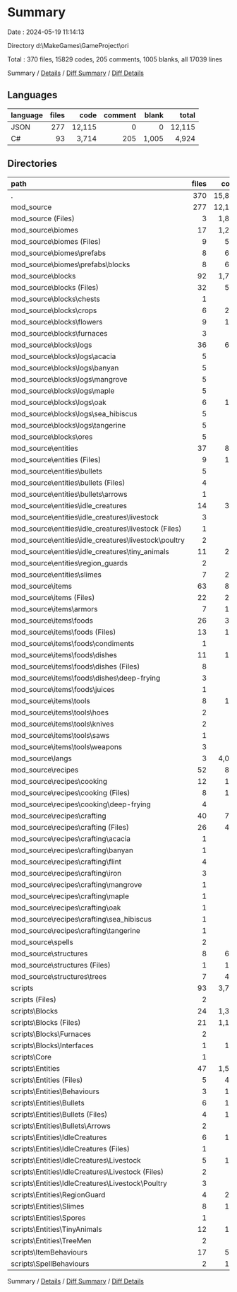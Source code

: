 # Summary

Date : 2024-05-19 11:14:13

Directory d:\\MakeGames\\GameProject\\ori

Total : 370 files,  15829 codes, 205 comments, 1005 blanks, all 17039 lines

Summary / [Details](details.md) / [Diff Summary](diff.md) / [Diff Details](diff-details.md)

## Languages
| language | files | code | comment | blank | total |
| :--- | ---: | ---: | ---: | ---: | ---: |
| JSON | 277 | 12,115 | 0 | 0 | 12,115 |
| C# | 93 | 3,714 | 205 | 1,005 | 4,924 |

## Directories
| path | files | code | comment | blank | total |
| :--- | ---: | ---: | ---: | ---: | ---: |
| . | 370 | 15,829 | 205 | 1,005 | 17,039 |
| mod_source | 277 | 12,115 | 0 | 0 | 12,115 |
| mod_source (Files) | 3 | 1,885 | 0 | 0 | 1,885 |
| mod_source\\biomes | 17 | 1,260 | 0 | 0 | 1,260 |
| mod_source\\biomes (Files) | 9 | 572 | 0 | 0 | 572 |
| mod_source\\biomes\\prefabs | 8 | 688 | 0 | 0 | 688 |
| mod_source\\biomes\\prefabs\\blocks | 8 | 688 | 0 | 0 | 688 |
| mod_source\\blocks | 92 | 1,758 | 0 | 0 | 1,758 |
| mod_source\\blocks (Files) | 32 | 519 | 0 | 0 | 519 |
| mod_source\\blocks\\chests | 1 | 17 | 0 | 0 | 17 |
| mod_source\\blocks\\crops | 6 | 267 | 0 | 0 | 267 |
| mod_source\\blocks\\flowers | 9 | 146 | 0 | 0 | 146 |
| mod_source\\blocks\\furnaces | 3 | 42 | 0 | 0 | 42 |
| mod_source\\blocks\\logs | 36 | 694 | 0 | 0 | 694 |
| mod_source\\blocks\\logs\\acacia | 5 | 97 | 0 | 0 | 97 |
| mod_source\\blocks\\logs\\banyan | 5 | 92 | 0 | 0 | 92 |
| mod_source\\blocks\\logs\\mangrove | 5 | 98 | 0 | 0 | 98 |
| mod_source\\blocks\\logs\\maple | 5 | 92 | 0 | 0 | 92 |
| mod_source\\blocks\\logs\\oak | 6 | 131 | 0 | 0 | 131 |
| mod_source\\blocks\\logs\\sea_hibiscus | 5 | 92 | 0 | 0 | 92 |
| mod_source\\blocks\\logs\\tangerine | 5 | 92 | 0 | 0 | 92 |
| mod_source\\blocks\\ores | 5 | 73 | 0 | 0 | 73 |
| mod_source\\entities | 37 | 828 | 0 | 0 | 828 |
| mod_source\\entities (Files) | 9 | 180 | 0 | 0 | 180 |
| mod_source\\entities\\bullets | 5 | 78 | 0 | 0 | 78 |
| mod_source\\entities\\bullets (Files) | 4 | 61 | 0 | 0 | 61 |
| mod_source\\entities\\bullets\\arrows | 1 | 17 | 0 | 0 | 17 |
| mod_source\\entities\\idle_creatures | 14 | 313 | 0 | 0 | 313 |
| mod_source\\entities\\idle_creatures\\livestock | 3 | 71 | 0 | 0 | 71 |
| mod_source\\entities\\idle_creatures\\livestock (Files) | 1 | 27 | 0 | 0 | 27 |
| mod_source\\entities\\idle_creatures\\livestock\\poultry | 2 | 44 | 0 | 0 | 44 |
| mod_source\\entities\\idle_creatures\\tiny_animals | 11 | 242 | 0 | 0 | 242 |
| mod_source\\entities\\region_guards | 2 | 32 | 0 | 0 | 32 |
| mod_source\\entities\\slimes | 7 | 225 | 0 | 0 | 225 |
| mod_source\\items | 63 | 850 | 0 | 0 | 850 |
| mod_source\\items (Files) | 22 | 226 | 0 | 0 | 226 |
| mod_source\\items\\armors | 7 | 108 | 0 | 0 | 108 |
| mod_source\\items\\foods | 26 | 360 | 0 | 0 | 360 |
| mod_source\\items\\foods (Files) | 13 | 197 | 0 | 0 | 197 |
| mod_source\\items\\foods\\condiments | 1 | 8 | 0 | 0 | 8 |
| mod_source\\items\\foods\\dishes | 11 | 139 | 0 | 0 | 139 |
| mod_source\\items\\foods\\dishes (Files) | 8 | 97 | 0 | 0 | 97 |
| mod_source\\items\\foods\\dishes\\deep-frying | 3 | 42 | 0 | 0 | 42 |
| mod_source\\items\\foods\\juices | 1 | 16 | 0 | 0 | 16 |
| mod_source\\items\\tools | 8 | 156 | 0 | 0 | 156 |
| mod_source\\items\\tools\\hoes | 2 | 30 | 0 | 0 | 30 |
| mod_source\\items\\tools\\knives | 2 | 50 | 0 | 0 | 50 |
| mod_source\\items\\tools\\saws | 1 | 13 | 0 | 0 | 13 |
| mod_source\\items\\tools\\weapons | 3 | 63 | 0 | 0 | 63 |
| mod_source\\langs | 3 | 4,019 | 0 | 0 | 4,019 |
| mod_source\\recipes | 52 | 882 | 0 | 0 | 882 |
| mod_source\\recipes\\cooking | 12 | 178 | 0 | 0 | 178 |
| mod_source\\recipes\\cooking (Files) | 8 | 116 | 0 | 0 | 116 |
| mod_source\\recipes\\cooking\\deep-frying | 4 | 62 | 0 | 0 | 62 |
| mod_source\\recipes\\crafting | 40 | 704 | 0 | 0 | 704 |
| mod_source\\recipes\\crafting (Files) | 26 | 440 | 0 | 0 | 440 |
| mod_source\\recipes\\crafting\\acacia | 1 | 15 | 0 | 0 | 15 |
| mod_source\\recipes\\crafting\\banyan | 1 | 15 | 0 | 0 | 15 |
| mod_source\\recipes\\crafting\\flint | 4 | 87 | 0 | 0 | 87 |
| mod_source\\recipes\\crafting\\iron | 3 | 72 | 0 | 0 | 72 |
| mod_source\\recipes\\crafting\\mangrove | 1 | 15 | 0 | 0 | 15 |
| mod_source\\recipes\\crafting\\maple | 1 | 15 | 0 | 0 | 15 |
| mod_source\\recipes\\crafting\\oak | 1 | 15 | 0 | 0 | 15 |
| mod_source\\recipes\\crafting\\sea_hibiscus | 1 | 15 | 0 | 0 | 15 |
| mod_source\\recipes\\crafting\\tangerine | 1 | 15 | 0 | 0 | 15 |
| mod_source\\spells | 2 | 21 | 0 | 0 | 21 |
| mod_source\\structures | 8 | 612 | 0 | 0 | 612 |
| mod_source\\structures (Files) | 1 | 168 | 0 | 0 | 168 |
| mod_source\\structures\\trees | 7 | 444 | 0 | 0 | 444 |
| scripts | 93 | 3,714 | 205 | 1,005 | 4,924 |
| scripts (Files) | 2 | 86 | 8 | 25 | 119 |
| scripts\\Blocks | 24 | 1,394 | 95 | 346 | 1,835 |
| scripts\\Blocks (Files) | 21 | 1,179 | 76 | 299 | 1,554 |
| scripts\\Blocks\\Furnaces | 2 | 40 | 0 | 9 | 49 |
| scripts\\Blocks\\Interfaces | 1 | 175 | 19 | 38 | 232 |
| scripts\\Core | 1 | 34 | 6 | 10 | 50 |
| scripts\\Entities | 47 | 1,506 | 51 | 403 | 1,960 |
| scripts\\Entities (Files) | 5 | 407 | 14 | 118 | 539 |
| scripts\\Entities\\Behaviours | 3 | 162 | 22 | 41 | 225 |
| scripts\\Entities\\Bullets | 6 | 139 | 1 | 36 | 176 |
| scripts\\Entities\\Bullets (Files) | 4 | 104 | 1 | 30 | 135 |
| scripts\\Entities\\Bullets\\Arrows | 2 | 35 | 0 | 6 | 41 |
| scripts\\Entities\\IdleCreatures | 6 | 158 | 4 | 39 | 201 |
| scripts\\Entities\\IdleCreatures (Files) | 1 | 55 | 2 | 15 | 72 |
| scripts\\Entities\\IdleCreatures\\Livestock | 5 | 103 | 2 | 24 | 129 |
| scripts\\Entities\\IdleCreatures\\Livestock (Files) | 2 | 35 | 1 | 9 | 45 |
| scripts\\Entities\\IdleCreatures\\Livestock\\Poultry | 3 | 68 | 1 | 15 | 84 |
| scripts\\Entities\\RegionGuard | 4 | 239 | 6 | 91 | 336 |
| scripts\\Entities\\Slimes | 8 | 162 | 1 | 34 | 197 |
| scripts\\Entities\\Spores | 1 | 26 | 1 | 3 | 30 |
| scripts\\Entities\\TinyAnimals | 12 | 145 | 1 | 21 | 167 |
| scripts\\Entities\\TreeMen | 2 | 68 | 1 | 20 | 89 |
| scripts\\ItemBehaviours | 17 | 561 | 27 | 181 | 769 |
| scripts\\SpellBehaviours | 2 | 133 | 18 | 40 | 191 |

Summary / [Details](details.md) / [Diff Summary](diff.md) / [Diff Details](diff-details.md)